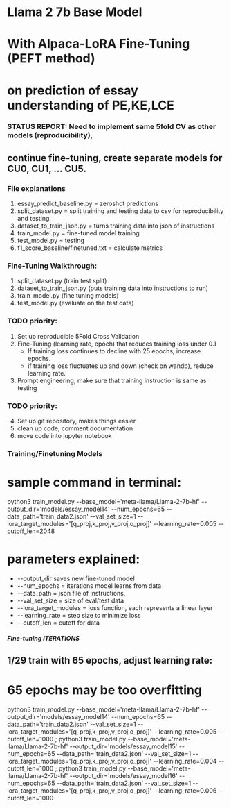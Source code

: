 # Llama 2 7b Base Model
# With Alpaca-LoRA Fine-Tuning (PEFT method)
# on prediction of essay understanding of PE,KE,LCE 

### STATUS REPORT: Need to implement same 5fold CV as other models (reproducibility), 
## continue fine-tuning, create separate models for CU0, CU1, ... CU5.

### File explanations
1. essay_predict_baseline.py = zeroshot predictions
2. split_dataset.py = split training and testing data to csv for reproducibility and testing.
3. dataset_to_train_json.py = turns training data into json of instructions
3. train_model.py = fine-tuned model training
4. test_model.py = testing
5. f1_score_baseline/finetuned.txt = calculate metrics

### Fine-Tuning Walkthrough:
1. split_dataset.py (train test split)
2. dataset_to_train_json.py (puts training data into instructions to run)
3. train_model.py (fine tuning models)
4. test_model.py  (evaluate on the test data)

### TODO priority: 
1. Set up reproducible 5Fold Cross Validation
2. Fine-Tuning (learning rate, epoch) that reduces training loss under 0.1
   - If training loss continues to decline with 25 epochs, increase epochs. 
   - if training loss fluctuates up and down (check on wandb), reduce learning rate.
3. Prompt engineering, make sure that training instruction is same as testing


### TODO priority: 
4. Set up git repository, makes things easier
5. clean up code, comment documentation
6. move code into jupyter notebook


### Training/Finetuning Models
# sample command in terminal:
python3 train_model.py --base_model='meta-llama/Llama-2-7b-hf' --output_dir='models/essay_model14' --num_epochs=65 --data_path='train_data2.json' --val_set_size=1 --lora_target_modules='[q_proj,k_proj,v_proj,o_proj]' --learning_rate=0.005 --cutoff_len=2048
# parameters explained: 
   + --output_dir saves new fine-tuned model
   + --num_epochs = iterations model learns from data
   + --data_path = json file of instructions, 
   + --val_set_size = size of eval/test data
   + --lora_target_modules = loss function, each represents a linear layer
   + --learning_rate = step size to minimize loss 
   + --cutoff_len = cutoff for data


##### Fine-tuning ITERATIONS
## 1/29 train with 65 epochs, adjust learning rate: 
# 65 epochs may be too overfitting
python3 train_model.py --base_model='meta-llama/Llama-2-7b-hf' --output_dir='models/essay_model14' --num_epochs=65 --data_path='train_data2.json' --val_set_size=1 --lora_target_modules='[q_proj,k_proj,v_proj,o_proj]' --learning_rate=0.005 --cutoff_len=1000 
; python3 train_model.py --base_model='meta-llama/Llama-2-7b-hf' --output_dir='models/essay_model15' --num_epochs=65 --data_path='train_data2.json' --val_set_size=1 --lora_target_modules='[q_proj,k_proj,v_proj,o_proj]' --learning_rate=0.004 --cutoff_len=1000 
; python3 train_model.py --base_model='meta-llama/Llama-2-7b-hf' --output_dir='models/essay_model16' --num_epochs=65 --data_path='train_data2.json' --val_set_size=1 --lora_target_modules='[q_proj,k_proj,v_proj,o_proj]' --learning_rate=0.006 --cutoff_len=1000 